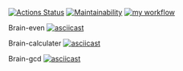 [![Actions Status](https://github.com/EvillFuryCat/python-project-lvl1/workflows/hexlet-check/badge.svg)](https://github.com/EvillFuryCat/python-project-lvl1/actions) [![Maintainability](https://api.codeclimate.com/v1/badges/aeea9e0c51599cbb2e9c/maintainability)](https://codeclimate.com/github/EvillFuryCat/python-project-lvl1/maintainability) [![my workflow](https://github.com/EvillFuryCat/python-project-lvl1/actions/workflows/brain_games_workflow.yml/badge.svg)](https://github.com/EvillFuryCat/python-project-lvl1/actions/workflows/brain_games_workflow.yml)

Brain-even 
[![asciicast](https://asciinema.org/a/MXKO3EdXjqxSrafUDGlVT6A7g.svg)](https://asciinema.org/a/MXKO3EdXjqxSrafUDGlVT6A7g)

Brain-calculater
[![asciicast](https://asciinema.org/a/498361.svg)](https://asciinema.org/a/498361)

Brain-gcd
[![asciicast](https://asciinema.org/a/498532.svg)](https://asciinema.org/a/498532)